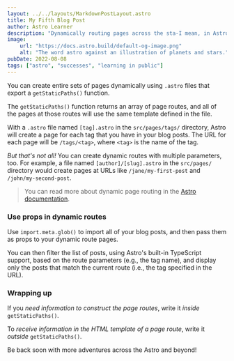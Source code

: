 ```yaml
---
layout: ../../layouts/MarkdownPostLayout.astro
title: My Fifth Blog Post
author: Astro Learner
description: "Dynamically routing pages across the sta-I mean, in Astro!"
image:
    url: "https://docs.astro.build/default-og-image.png"
    alt: "The word astro against an illustration of planets and stars."
pubDate: 2022-08-08
tags: ["astro", "successes", "learning in public"]
---
```

You can create entire sets of pages dynamically using `.astro` files that export a `getStaticPaths()` function.

The `getStaticPaths()` function returns an array of page routes, and all of the pages at those routes will use the same template defined in the file.

With a `.astro` file named `[tag].astro` in the `src/pages/tags/` directory, Astro will create a page for each tag that you have in your blog posts. The URL for each page will be `/tags/<tag>`, where `<tag>` is the name of the tag.

_But that's not all!_ You can create dynamic routes with multiple parameters, too. For example, a file named `[author]/[slug].astro` in the `src/pages/` directory would create pages at URLs like `/jane/my-first-post` and `/john/my-second-post`.

> You can read more about dynamic page routing in the [Astro documentation](https://docs.astro.build/en/core-concepts/routing/#dynamic-routes).

### Use props in dynamic routes
Use `import.meta.glob()` to import all of your blog posts, and then pass them as props to your dynamic route pages. 

You can then filter the list of posts, using Astro's built-in TypeScript support, based on the route parameters (e.g., the tag name), and display only the posts that match the current route (i.e., the tag specified in the URL).

### Wrapping up
If you *need information to construct the page routes*, write it _inside_ `getStaticPaths()`.

To *receive information in the HTML template of a page route*, write it _outside_ `getStaticPaths()`.

Be back soon with more adventures across the Astro and beyond!